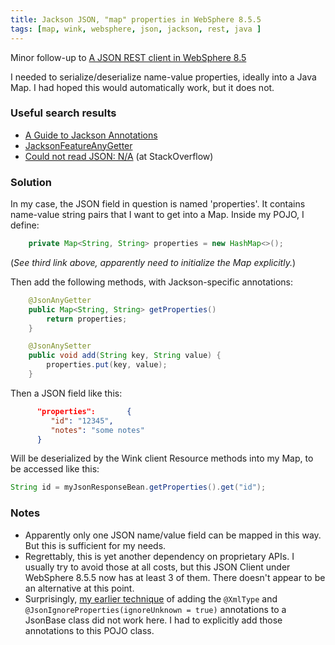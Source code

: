 ```yaml
---
title: Jackson JSON, "map" properties in WebSphere 8.5.5
tags: [map, wink, websphere, json, jackson, rest, java ]
---
```

Minor follow-up to [A JSON REST client in WebSphere 8.5](https://www.ibm.com/developerworks/community/blogs/Dougclectica/entry/A_JSON_REST_client_in_WebSphere_8_5_Full_Profile)

I needed to serialize/deserialize name-value properties, ideally into a Java Map. I had hoped this would automatically work, but it does not.

### Useful search results

*   [A Guide to Jackson Annotations](http://www.baeldung.com/jackson-annotations)
*   [JacksonFeatureAnyGetter](http://wiki.fasterxml.com/JacksonFeatureAnyGetter)
*   [Could not read JSON: N/A](http://stackoverflow.com/a/24755563/796761) (at StackOverflow)

### Solution

In my case, the JSON field in question is named 'properties'. It contains name-value string pairs that I want to get into a Map. Inside my POJO, I define:
```java
    private Map<String, String> properties = new HashMap<>();
```
(_See third link above, apparently need to initialize the Map explicitly._)

Then add the following methods, with Jackson-specific annotations:
```java
    @JsonAnyGetter  
    public Map<String, String> getProperties()  
        return properties;  
    }

    @JsonAnySetter  
    public void add(String key, String value) {  
        properties.put(key, value);  
    }
```    

Then a JSON field like this:
```json
      "properties":       {  
         "id": "12345",  
         "notes": "some notes"  
      }
```

Will be deserialized by the Wink client Resource methods into my Map, to be accessed like this:
```java
String id = myJsonResponseBean.getProperties().get("id");
```

### Notes

*   Apparently only one JSON name/value field can be mapped in this way. But this is sufficient for my needs.
*   Regrettably, this is yet another dependency on proprietary APIs. I usually try to avoid those at all costs, but this JSON Client under WebSphere 8.5.5 now has at least 3 of them. There doesn't appear to be an alternative at this point.
*   Surprisingly, [my earlier technique](https://www.ibm.com/developerworks/community/blogs/Dougclectica/entry/A_JSON_REST_client_in_WebSphere_8_5_Full_Profile) of adding the `@XmlType` and `@JsonIgnoreProperties(ignoreUnknown = true)` annotations to a JsonBase class did not work here. I had to explicitly add those annotations to this POJO class.
